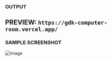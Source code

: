 ### OUTPUT

## PREVIEW: ``` https://gdk-computer-room.vercel.app/ ```

### SAMPLE SCREENSHOT
![image](https://github.com/Dhanush2468/threejs-inner-home/assets/112778628/60decf25-27bf-44e0-a6e4-3b0c52b07d5c)
